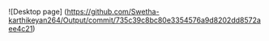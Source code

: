 ![Desktop page] (https://github.com/Swetha-karthikeyan264/Output/commit/735c39c8bc80e3354576a9d8202dd8572aee4c21)
